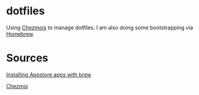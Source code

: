 # dotfiles
Using [Chezmois](https://www.chezmoi.io/) to manage dotfiles. I am also doing some bootstrapping via [Homebrew](https://brew.sh/).


# Sources 
[Installing Appstore apps with brew](https://www.moncefbelyamani.com/how-to-install-xcode-with-homebrew/#how-to-install-xcode-with-homebrew)

[Chezmoi](https://www.chezmoi.io/)
